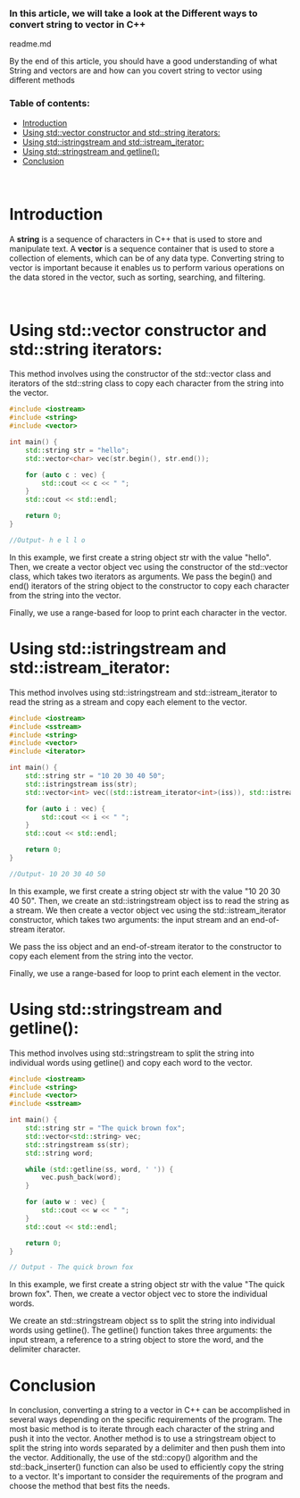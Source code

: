 ### In this article, we will take a look at the Different ways to convert string to vector in C++
readme.md
<br>

By the end of this article, you should have a good understanding of what String and vectors are and how can you covert string to vector using different methods

### Table of contents:


- [Introduction](#introduction)
- [Using std::vector constructor and std::string iterators:](#using-stdvector-constructor-and-stdstring-iterators)
- [Using std::istringstream and std::istream\_iterator:](#using-stdistringstream-and-stdistream_iterator)
- [Using std::stringstream and getline():](#using-stdstringstream-and-getline)
- [Conclusion](#conclusion)
  
<br>

# Introduction

A **string** is a sequence of characters in C++ that is used to store and manipulate text. A **vector** is a sequence container that is used to store a collection of elements, which can be of any data type. Converting string to vector is important because it enables us to perform various operations on the data stored in the vector, such as sorting, searching, and filtering.

<br>

# Using std::vector constructor and std::string iterators:
 
This method involves using the constructor of the std::vector class and iterators of the std::string class to copy each character from the string into the vector.

```c++
#include <iostream>
#include <string>
#include <vector>

int main() {
    std::string str = "hello";
    std::vector<char> vec(str.begin(), str.end());

    for (auto c : vec) {
        std::cout << c << " ";
    }
    std::cout << std::endl;

    return 0;
}

//Output- h e l l o 
```

In this example, we first create a string object str with the value "hello". Then, we create a vector object vec using the constructor of the std::vector class, which takes two iterators as arguments. We pass the begin() and end() iterators of the string object to the constructor to copy each character from the string into the vector.

Finally, we use a range-based for loop to print each character in the vector.

# Using std::istringstream and std::istream_iterator:
 
This method involves using std::istringstream and std::istream_iterator to read the string as a stream and copy each element to the vector.

```c++
#include <iostream>
#include <sstream>
#include <string>
#include <vector>
#include <iterator>

int main() {
    std::string str = "10 20 30 40 50";
    std::istringstream iss(str);
    std::vector<int> vec((std::istream_iterator<int>(iss)), std::istream_iterator<int>());

    for (auto i : vec) {
        std::cout << i << " ";
    }
    std::cout << std::endl;

    return 0;
}

//Output- 10 20 30 40 50 
```

In this example, we first create a string object str with the value "10 20 30 40 50". Then, we create an std::istringstream object iss to read the string as a stream. We then create a vector object vec using the std::istream_iterator constructor, which takes two arguments: the input stream and an end-of-stream iterator.

We pass the iss object and an end-of-stream iterator to the constructor to copy each element from the string into the vector.

Finally, we use a range-based for loop to print each element in the vector.

# Using std::stringstream and getline():

 
This method involves using std::stringstream to split the string into individual words using getline() and copy each word to the vector.


```c++
#include <iostream>
#include <string>
#include <vector>
#include <sstream>

int main() {
    std::string str = "The quick brown fox";
    std::vector<std::string> vec;
    std::stringstream ss(str);
    std::string word;

    while (std::getline(ss, word, ' ')) {
        vec.push_back(word);
    }

    for (auto w : vec) {
        std::cout << w << " ";
    }
    std::cout << std::endl;

    return 0;
}

// Output - The quick brown fox 
```

In this example, we first create a string object str with the value "The quick brown fox". Then, we create a vector object vec to store the individual words.

We create an std::stringstream object ss to split the string into individual words using getline(). The getline() function takes three arguments: the input stream, a reference to a string object to store the word, and the delimiter character.

# Conclusion

In conclusion, converting a string to a vector in C++ can be accomplished in several ways depending on the specific requirements of the program. The most basic method is to iterate through each character of the string and push it into the vector. Another method is to use a stringstream object to split the string into words separated by a delimiter and then push them into the vector. Additionally, the use of the std::copy() algorithm and the std::back_inserter() function can also be used to efficiently copy the string to a vector. It's important to consider the requirements of the program and choose the method that best fits the needs.






